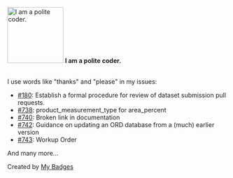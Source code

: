 <img src="https://my-badges.github.io/my-badges/polite-coder.png" alt="I am a polite coder." title="I am a polite coder." width="128">
<strong>I am a polite coder.</strong>
<br><br>

I use words like "thanks" and "please" in my issues:

- <a href="https://github.com/open-reaction-database/ord-data/issues/180">#180</a>: Establish a formal procedure for review of dataset submission pull requests.
- <a href="https://github.com/open-reaction-database/ord-schema/issues/738">#738</a>: product_measurement_type for area_percent
- <a href="https://github.com/open-reaction-database/ord-schema/issues/740">#740</a>: Broken link in documentation
- <a href="https://github.com/open-reaction-database/ord-schema/issues/742">#742</a>: Guidance on updating an ORD database from a (much) earlier version
- <a href="https://github.com/open-reaction-database/ord-schema/issues/743">#743</a>: Workup Order

 And many more...


Created by <a href="https://github.com/my-badges/my-badges">My Badges</a>